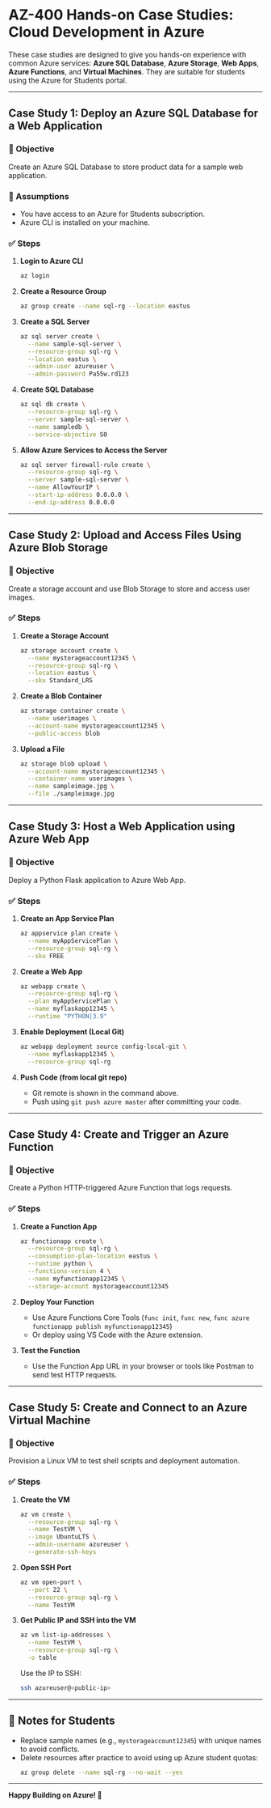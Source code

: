 # AZ-400 Hands-on Case Studies: Cloud Development in Azure

These case studies are designed to give you hands-on experience with common Azure services: **Azure SQL Database**, **Azure Storage**, **Web Apps**, **Azure Functions**, and **Virtual Machines**. They are suitable for students using the Azure for Students portal.

---

## Case Study 1: Deploy an Azure SQL Database for a Web Application

### 🎯 Objective
Create an Azure SQL Database to store product data for a sample web application.

### 📝 Assumptions
- You have access to an Azure for Students subscription.
- Azure CLI is installed on your machine.

### ✅ Steps

1. **Login to Azure CLI**
    ```bash
    az login
    ```

2. **Create a Resource Group**
    ```bash
    az group create --name sql-rg --location eastus
    ```

3. **Create a SQL Server**
    ```bash
    az sql server create \
      --name sample-sql-server \
      --resource-group sql-rg \
      --location eastus \
      --admin-user azureuser \
      --admin-password Pa55w.rd123
    ```

4. **Create SQL Database**
    ```bash
    az sql db create \
      --resource-group sql-rg \
      --server sample-sql-server \
      --name sampledb \
      --service-objective S0
    ```

5. **Allow Azure Services to Access the Server**
    ```bash
    az sql server firewall-rule create \
      --resource-group sql-rg \
      --server sample-sql-server \
      --name AllowYourIP \
      --start-ip-address 0.0.0.0 \
      --end-ip-address 0.0.0.0
    ```

---

## Case Study 2: Upload and Access Files Using Azure Blob Storage

### 🎯 Objective
Create a storage account and use Blob Storage to store and access user images.

### ✅ Steps

1. **Create a Storage Account**
    ```bash
    az storage account create \
      --name mystorageaccount12345 \
      --resource-group sql-rg \
      --location eastus \
      --sku Standard_LRS
    ```

2. **Create a Blob Container**
    ```bash
    az storage container create \
      --name userimages \
      --account-name mystorageaccount12345 \
      --public-access blob
    ```

3. **Upload a File**
    ```bash
    az storage blob upload \
      --account-name mystorageaccount12345 \
      --container-name userimages \
      --name sampleimage.jpg \
      --file ./sampleimage.jpg
    ```

---

## Case Study 3: Host a Web Application using Azure Web App

### 🎯 Objective
Deploy a Python Flask application to Azure Web App.

### ✅ Steps

1. **Create an App Service Plan**
    ```bash
    az appservice plan create \
      --name myAppServicePlan \
      --resource-group sql-rg \
      --sku FREE
    ```

2. **Create a Web App**
    ```bash
    az webapp create \
      --resource-group sql-rg \
      --plan myAppServicePlan \
      --name myflaskapp12345 \
      --runtime "PYTHON|3.9"
    ```

3. **Enable Deployment (Local Git)**
    ```bash
    az webapp deployment source config-local-git \
      --name myflaskapp12345 \
      --resource-group sql-rg
    ```

4. **Push Code (from local git repo)**
    - Git remote is shown in the command above.
    - Push using `git push azure master` after committing your code.

---

## Case Study 4: Create and Trigger an Azure Function

### 🎯 Objective
Create a Python HTTP-triggered Azure Function that logs requests.

### ✅ Steps

1. **Create a Function App**
    ```bash
    az functionapp create \
      --resource-group sql-rg \
      --consumption-plan-location eastus \
      --runtime python \
      --functions-version 4 \
      --name myfunctionapp12345 \
      --storage-account mystorageaccount12345
    ```

2. **Deploy Your Function**
    - Use Azure Functions Core Tools (`func init`, `func new`, `func azure functionapp publish myfunctionapp12345`)
    - Or deploy using VS Code with the Azure extension.

3. **Test the Function**
    - Use the Function App URL in your browser or tools like Postman to send test HTTP requests.

---

## Case Study 5: Create and Connect to an Azure Virtual Machine

### 🎯 Objective
Provision a Linux VM to test shell scripts and deployment automation.

### ✅ Steps

1. **Create the VM**
    ```bash
    az vm create \
      --resource-group sql-rg \
      --name TestVM \
      --image UbuntuLTS \
      --admin-username azureuser \
      --generate-ssh-keys
    ```

2. **Open SSH Port**
    ```bash
    az vm open-port \
      --port 22 \
      --resource-group sql-rg \
      --name TestVM
    ```

3. **Get Public IP and SSH into the VM**
    ```bash
    az vm list-ip-addresses \
      --name TestVM \
      --resource-group sql-rg \
      -o table
    ```

    Use the IP to SSH:
    ```bash
    ssh azureuser@<public-ip>
    ```

---

## 📝 Notes for Students

- Replace sample names (e.g., `mystorageaccount12345`) with unique names to avoid conflicts.
- Delete resources after practice to avoid using up Azure student quotas:
    ```bash
    az group delete --name sql-rg --no-wait --yes
    ```

---

**Happy Building on Azure! 🚀**
